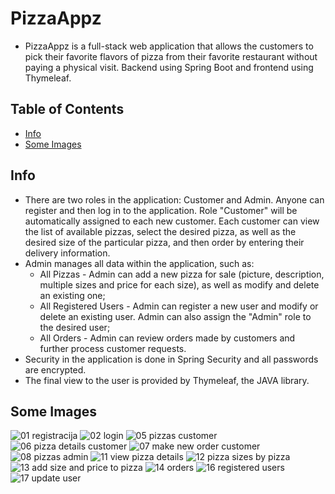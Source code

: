 # PizzaAppz

* PizzaAppz is a full-stack web application that allows the customers to pick their favorite flavors of pizza from their favorite restaurant without paying a physical visit. Backend using Spring Boot and frontend using Thymeleaf. 
 
## Table of Contents

* [Info](https://github.com/nikolaPantelic98/PizzaAppz#info)
* [Some Images](https://github.com/nikolaPantelic98/PizzaAppz/blob/main/README.md#some-images)

## Info

* There are two roles in the application: Customer and Admin. Anyone can register and then log in to the application. Role "Customer" will be automatically assigned to each new customer. Each customer can view the list of available pizzas, select the desired pizza, as well as the desired size of the particular pizza, and then order by entering their delivery information. 
* Admin manages all data within the application, such as:
     * All Pizzas - Admin can add a new pizza for sale (picture, description, multiple sizes and price for each size), as well as modify and delete an existing one;
     * All Registered Users - Admin can register a new user and modify or delete an existing user. Admin can also assign the "Admin" role to the desired user;
     * All Orders - Admin can review orders made by customers and further process customer requests.
* Security in the application is done in Spring Security and all passwords are encrypted.
* The final view to the user is provided by Thymeleaf, the JAVA library.

## Some Images

![01  registracija](https://user-images.githubusercontent.com/109813536/201185743-2938e600-1d9b-4dab-a96e-c517beec6f6e.png)
![02  login](https://user-images.githubusercontent.com/109813536/201185768-99b54578-7082-4e7a-971f-7fa3a43aeca4.png)
![05  pizzas customer](https://user-images.githubusercontent.com/109813536/201185807-b208e31a-6483-4dce-9681-b2218ed7e6cc.png)
![06  pizza details customer](https://user-images.githubusercontent.com/109813536/201185851-9c512291-7ef8-426c-a60d-7e4e851252b7.png)
![07  make new order customer](https://user-images.githubusercontent.com/109813536/201185876-e7fe9a6e-515d-49b8-9dfa-a294ea632b9f.png)
![08  pizzas admin](https://user-images.githubusercontent.com/109813536/201185886-f4e2d89e-3aa1-4a07-9f78-c805754454a5.png)
![11  view pizza details](https://user-images.githubusercontent.com/109813536/201185920-46825516-2356-4ed7-a37f-6cf95807f365.png)
![12  pizza sizes by pizza](https://user-images.githubusercontent.com/109813536/201185933-4a38e10a-4fe3-4b02-a98e-995562919e15.png)
![13  add size and price to pizza](https://user-images.githubusercontent.com/109813536/201185946-40d93072-0ad3-41a8-bc66-9980176b756e.png)
![14  orders](https://user-images.githubusercontent.com/109813536/201185965-eda929a4-a5a5-4c6a-91d5-d84e25c2f98a.png)
![16  registered users](https://user-images.githubusercontent.com/109813536/201185985-ded179df-d2af-4c56-995c-ac0b2d30b923.png)
![17  update user](https://user-images.githubusercontent.com/109813536/201185999-38dd4462-606b-4f71-8bff-d47678938dac.png)
